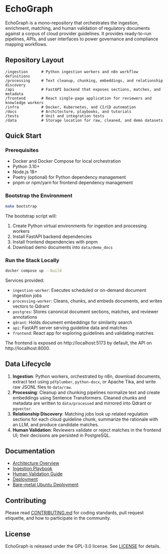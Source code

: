 # EchoGraph

EchoGraph is a mono-repository that orchestrates the ingestion, enrichment, matching, and
human validation of regulatory documents against a corpus of cloud provider guidelines.
It provides ready-to-run pipelines, APIs, and user interfaces to power governance and
compliance mapping workflows.

## Repository Layout

```
/ingestion      # Python ingestion workers and n8n workflow definitions
/processing     # Text cleanup, chunking, embeddings, and relationship discovery
/api            # FastAPI backend that exposes sections, matches, and metadata
/frontend       # React single-page application for reviewers and knowledge workers
/infra          # Docker, Kubernetes, and CI/CD automation
/docs           # Architecture, playbooks, and tutorials
/tests          # Unit and integration tests
/data           # Storage location for raw, cleaned, and demo datasets
```

## Quick Start

### Prerequisites

* Docker and Docker Compose for local orchestration
* Python 3.10+
* Node.js 18+
* Poetry (optional) for Python dependency management
* pnpm or npm/yarn for frontend dependency management

### Bootstrap the Environment

```bash
make bootstrap
```

The bootstrap script will:

1. Create Python virtual environments for ingestion and processing workers
2. Install FastAPI backend dependencies
3. Install frontend dependencies with pnpm
4. Download demo documents into `data/demo_docs`

### Run the Stack Locally

```bash
docker compose up --build
```

Services provided:

* `ingestion-worker`: Executes scheduled or on-demand document ingestion jobs
* `processing-worker`: Cleans, chunks, and embeds documents, and writes vectors to Qdrant
* `postgres`: Stores canonical document sections, matches, and reviewer annotations
* `qdrant`: Holds document embeddings for similarity search
* `api`: FastAPI server serving guideline data and matches
* `frontend`: React app for exploring guidelines and validating matches

The frontend is exposed on http://localhost:5173 by default, the API on http://localhost:8000.

## Data Lifecycle

1. **Ingestion**: Python workers, orchestrated by n8n, download documents, extract text
   using `pdfplumber`, `python-docx`, or Apache Tika, and write raw JSONL files to `data/raw`.
2. **Processing**: Cleanup and chunking pipelines normalize text and create embeddings using
   Sentence Transformers. Cleaned chunks and metadata are written to `data/processed` and
   mirrored into Qdrant or `pgvector`.
3. **Relationship Discovery**: Matching jobs look up related regulation sections for each
   cloud guideline chunk, summarize the rationale with an LLM, and produce candidate matches.
4. **Human Validation**: Reviewers validate or reject matches in the frontend UI; their
   decisions are persisted in PostgreSQL.

## Documentation

* [Architecture Overview](docs/architecture.md)
* [Ingestion Playbook](docs/ingestion.md)
* [Human Validation Guide](docs/validation.md)
* [Deployment](docs/deployment.md)
* [Bare-metal Ubuntu Deployment](docs/deployment.md#bare-metal-ubuntu-2204-contabo-vm-setup)

## Contributing

Please read [CONTRIBUTING.md](CONTRIBUTING.md) for coding standards, pull request etiquette,
and how to participate in the community.

## License

EchoGraph is released under the GPL-3.0 license. See [LICENSE](LICENSE) for details.
